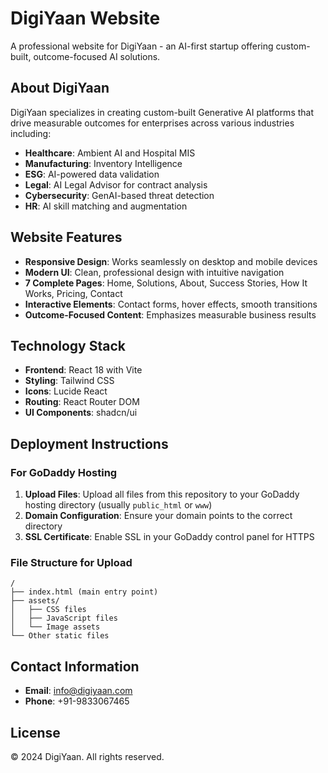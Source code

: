 # DigiYaan Website

A professional website for DigiYaan - an AI-first startup offering custom-built, outcome-focused AI solutions.

## About DigiYaan

DigiYaan specializes in creating custom-built Generative AI platforms that drive measurable outcomes for enterprises across various industries including:

- **Healthcare**: Ambient AI and Hospital MIS
- **Manufacturing**: Inventory Intelligence
- **ESG**: AI-powered data validation
- **Legal**: AI Legal Advisor for contract analysis
- **Cybersecurity**: GenAI-based threat detection
- **HR**: AI skill matching and augmentation

## Website Features

- **Responsive Design**: Works seamlessly on desktop and mobile devices
- **Modern UI**: Clean, professional design with intuitive navigation
- **7 Complete Pages**: Home, Solutions, About, Success Stories, How It Works, Pricing, Contact
- **Interactive Elements**: Contact forms, hover effects, smooth transitions
- **Outcome-Focused Content**: Emphasizes measurable business results

## Technology Stack

- **Frontend**: React 18 with Vite
- **Styling**: Tailwind CSS
- **Icons**: Lucide React
- **Routing**: React Router DOM
- **UI Components**: shadcn/ui

## Deployment Instructions

### For GoDaddy Hosting

1. **Upload Files**: Upload all files from this repository to your GoDaddy hosting directory (usually `public_html` or `www`)
2. **Domain Configuration**: Ensure your domain points to the correct directory
3. **SSL Certificate**: Enable SSL in your GoDaddy control panel for HTTPS

### File Structure for Upload

```
/
├── index.html (main entry point)
├── assets/
│   ├── CSS files
│   ├── JavaScript files
│   └── Image assets
└── Other static files
```

## Contact Information

- **Email**: info@digiyaan.com
- **Phone**: +91-9833067465

## License

© 2024 DigiYaan. All rights reserved.

